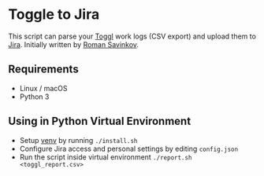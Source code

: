 # Toggle to Jira

This script can parse your [Toggl](http://toggl.com) work logs (CSV export) and upload them to [Jira](http://jira.com).
Initially written by [Roman Savinkov](mailto:r.savinkov@gmail.com).

## Requirements
* Linux / macOS
* Python 3

## Using in Python Virtual Environment

* Setup [venv](https://docs.python.org/3/tutorial/venv.html) by running `./install.sh`
* Configure Jira access and personal settings by editing `config.json`
* Run the script inside virtual environment `./report.sh <toggl_report.csv>`
